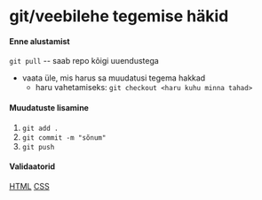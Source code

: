 # git/veebilehe tegemise häkid

#### Enne alustamist
`git pull`   -- saab repo kõigi uuendustega  
- vaata üle, mis harus sa muudatusi tegema hakkad
  - haru vahetamiseks: `git checkout <haru kuhu minna tahad>`
 
#### Muudatuste lisamine 
1. `git add .`
2. `git commit -m "sõnum"`
3. `git push`

#### Validaatorid
[HTML](https://validator.w3.org/)
[CSS](https://jigsaw.w3.org/css-validator/)